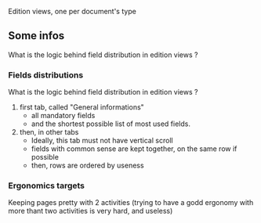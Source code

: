 Edition views, one per document's type

## Some infos

What is the logic behind field distribution in edition views ?

### Fields distributions

What is the logic behind field distribution in edition views ?

1. first tab, called "General informations"
    * all mandatory fields
    * and the shortest possible list of most used fields.
2. then, in other tabs
    * Ideally, this tab must not have vertical scroll
    * fields with common sense are kept together, on the same row if possible
    * then, rows are ordered by useness

### Ergonomics targets

Keeping pages pretty with 2 activities (trying to have a godd ergonomy with more thant two activities is very hard, and useless)
